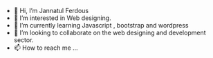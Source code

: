 - 👋 Hi, I’m Jannatul Ferdous 
- 👀 I’m interested in Web designing.
- 🌱 I’m currently learning Javascript , bootstrap and wordpress
- 💞️ I’m looking to collaborate on the web designing and development sector.
- 📫 How to reach me ...

<!---
jannat129/jannat129 is a ✨ special ✨ repository because its `README.md` (this file) appears on your GitHub profile.
You can click the Preview link to take a look at your changes.
--->
